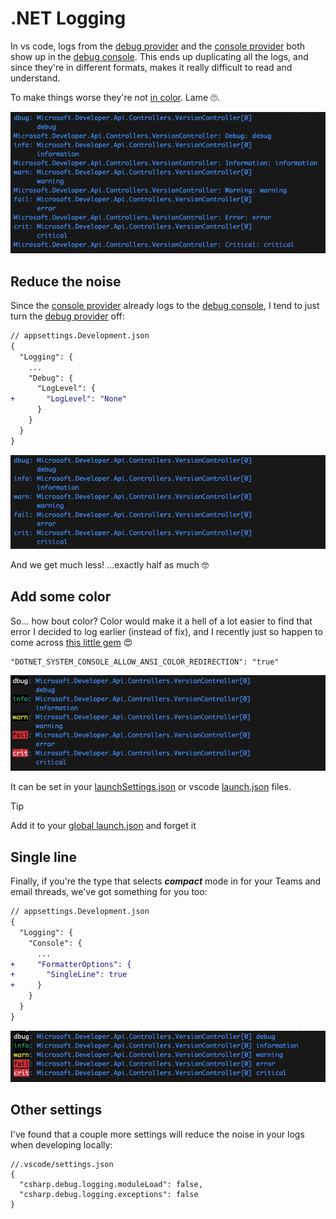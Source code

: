 # .NET Logging

In vs code, logs from the [debug provider][dotnet-logging-debug-provider] and the [console provider][dotnet-logging-console-provider] both show up in the [debug console][vscode-debug-console]. This ends up duplicating all the logs, and since they're in different formats, makes it really difficult to read and understand.

To make things worse they're not [in color](#add-some-color). Lame :roll_eyes:.

![debug_console_log](/img/debug_console_log.png)

## Reduce the noise

Since the [console provider][dotnet-logging-console-provider] already logs to the [debug console][vscode-debug-console], I tend to just turn the [debug provider][dotnet-logging-debug-provider] off:

```diff
// appsettings.Development.json
{
  "Logging": {
    ...
    "Debug": {
      "LogLevel": {
+       "LogLevel": "None"
      }
    }
  }
}
```

![console_log](/img/console_log.png)

And we get much less! ...exactly half as much :nerd_face:

## Add some color

So... how bout color? Color would make it a hell of a lot easier to find that error I decided to log earlier (instead of fix), and I recently just so happen to come across [this little gem][dotnet-env-var-enable-color] :heart_eyes:

```jsonc
"DOTNET_SYSTEM_CONSOLE_ALLOW_ANSI_COLOR_REDIRECTION": "true"
```

![console_log_allow_ansi](/img/console_log_allow_ansi.png)

It can be set in your [launchSettings.json][dotnet-lsj] or vscode [launch.json][vscode-launch-json] files.

> [!TIP]
> Add it to your [global launch.json][vscode-global-launch-json] and forget it

## Single line

Finally, if you're the type that selects **_compact_** mode in for your Teams and email threads, we've got something for you too:

```diff
// appsettings.Development.json
{
  "Logging": {
    "Console": {
      ...
+     "FormatterOptions": {
+       "SingleLine": true
+     }
    }
  }
}
```

![console_log_allow_ansi_single_line](/img/console_log_allow_ansi_single_line.png)

## Other settings

I've found that a couple more settings will reduce the noise in your logs when developing locally:

```jsonc
//.vscode/settings.json
{
  "csharp.debug.logging.moduleLoad": false,
  "csharp.debug.logging.exceptions": false
}
```

[dotnet-logging-console-provider]: https://learn.microsoft.com/aspnet/core/fundamentals/logging/#console
[dotnet-logging-debug-provider]: https://learn.microsoft.com/aspnet/core/fundamentals/logging/#debug
[dotnet-env-var-enable-color]: https://github.com/dotnet/runtime/blob/d88e6680e1f9e2cb4f5ee428aa169ab715158eab/src/libraries/Common/src/System/Console/ConsoleUtils.cs#L38-L40
[dotnet-lsj]: https://learn.microsoft.com/aspnet/core/fundamentals/environments#lsj
[vscode-debug-console]: https://code.visualstudio.com/docs/editor/debugging
[vscode-launch-json]: https://code.visualstudio.com/docs/editor/debugging#_launchjson-attributes
[vscode-global-launch-json]: https://code.visualstudio.com/docs/editor/debugging#_global-launch-configuration
